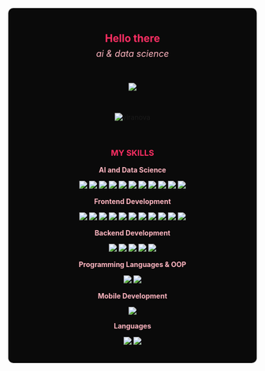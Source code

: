 <div style="background-color:#0A0A0A; padding:20px; border-radius:10px;" align="center">

  <!-- GIF -->
 

  <!-- Başlık -->
  <h2 style="color:#FF2E63;">Hello there</h2>
  <p style="font-size:18px; color:#FFB6C1; margin-top:-10px;">
    <em> ai & data science </em>
  </p>


  <!-- GitHub Rozeti -->
  <br>
  <p align="center">
    <a href="https://github.com/viranora">
      <img src="https://img.shields.io/badge/GitHub-viranora-FF2E63?style=for-the-badge&logo=github" />
    </a>
  </p>

  <!-- Profil Görüntülenme Sayısı -->
  <br>
  <p align="center">
    <img src="https://komarev.com/ghpvc/?username=viranova&label=Profile%20views&color=FF2E63&style=flat" alt="viranova" />
  </p>

  <!-- Yetenekler -->
  <br>
  <h3 style="color:#FF2E63;"> MY SKILLS </h3>

  <!-- Veri Bilimi ve Yapay Zeka -->
  <p><strong style="color:#FFB6C1;"> AI and Data Science </strong></p>
  <p>
    <img src="https://img.shields.io/badge/Python-ffb6c1?style=flat&logo=python"/>
    <img src="https://img.shields.io/badge/TensorFlow-ffb6c1?style=flat&logo=tensorflow"/>
    <img src="https://img.shields.io/badge/PyTorch-ffb6c1?style=flat&logo=pytorch"/>
    <img src="https://img.shields.io/badge/scikit--learn-ffb6c1?style=flat&logo=scikit-learn"/>
    <img src="https://img.shields.io/badge/Pandas-ffb6c1?style=flat&logo=pandas"/>
    <img src="https://img.shields.io/badge/Numpy-ffb6c1?style=flat&logo=numpy"/>
    <img src="https://img.shields.io/badge/Matplotlib-ffb6c1?style=flat&logo=matplotlib"/>
    <img src="https://img.shields.io/badge/OpenCV-ffb6c1?style=flat&logo=opencv"/>
    <img src="https://img.shields.io/badge/Machine%20Learning-ffb6c1?style=flat"/>
    <img src="https://img.shields.io/badge/Deep%20Learning-ffb6c1?style=flat"/>
    <img src="https://img.shields.io/badge/NLP-ffb6c1?style=flat"/>
  </p>

  <!-- Frontend Geliştirme -->
  <p><strong style="color:#FFB6C1;"> Frontend Development </strong></p>
  <p>
    <img src="https://img.shields.io/badge/HTML-ffb6c1?style=flat&logo=html5"/>
    <img src="https://img.shields.io/badge/CSS-ffb6c1?style=flat&logo=css3"/>
    <img src="https://img.shields.io/badge/JavaScript-ffb6c1?style=flat&logo=javascript"/>
    <img src="https://img.shields.io/badge/TypeScript-ffb6c1?style=flat&logo=typescript"/>
    <img src="https://img.shields.io/badge/jQuery-ffb6c1?style=flat&logo=jquery"/>
    <img src="https://img.shields.io/badge/React-ffb6c1?style=flat&logo=react"/>
    <img src="https://img.shields.io/badge/Next.js-ffb6c1?style=flat&logo=next.js"/>
    <img src="https://img.shields.io/badge/Electron.js-ffb6c1?style=flat&logo=electron"/>
    <img src="https://img.shields.io/badge/Bootstrap5-ffb6c1?style=flat&logo=bootstrap"/>
    <img src="https://img.shields.io/badge/TailwindCSS-ffb6c1?style=flat&logo=tailwind-css"/>
    <img src="https://img.shields.io/badge/Material%20UI-ffb6c1?style=flat&logo=mui"/>
  </p>

  <!-- Backend Geliştirme -->
  <p><strong style="color:#FFB6C1;"> Backend Development </strong></p>
  <p>
    <img src="https://img.shields.io/badge/Node.js-ffb6c1?style=flat&logo=node.js"/>
    <img src="https://img.shields.io/badge/Express.js-ffb6c1?style=flat&logo=express"/>
    <img src="https://img.shields.io/badge/Spring%20Boot-ffb6c1?style=flat&logo=spring"/>
    <img src="https://img.shields.io/badge/Flask-ffb6c1?style=flat&logo=flask"/>
    <img src="https://img.shields.io/badge/Streamlit-ffb6c1?style=flat&logo=streamlit"/>
  </p>

  <!-- OOP & Diller -->
  <p><strong style="color:#FFB6C1;"> Programming Languages & OOP </strong></p>
  <p>
    <img src="https://img.shields.io/badge/Java-ffb6c1?style=flat&logo=java"/>
    <img src="https://img.shields.io/badge/C++-ffb6c1?style=flat&logo=c%2B%2B"/>
  </p>

  <!-- Mobil Uygulama -->
  <p><strong style="color:#FFB6C1;"> Mobile Development </strong></p>
  <p>
    <img src="https://img.shields.io/badge/Flutter-ffb6c1?style=flat&logo=flutter"/>
  </p>

  <!-- Diller -->
  <p><strong style="color:#FFB6C1;"> Languages </strong></p>
  <p>
    <img src="https://img.shields.io/badge/Turkish-Native-ffb6c1?style=flat"/>
    <img src="https://img.shields.io/badge/English-C1-ffb6c1?style=flat"/>
  </p>

</div>

